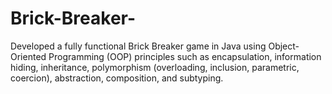 # Brick-Breaker-
Developed a fully functional Brick Breaker game in Java using Object-Oriented Programming (OOP) principles such as encapsulation, information hiding, inheritance, polymorphism (overloading, inclusion, parametric, coercion), abstraction, composition, and subtyping.
